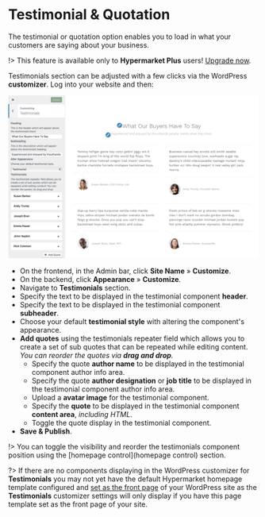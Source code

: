# Testimonial & Quotation

The testimonial or quotation option enables you to load in what your customers are saying about your business.

!> This feature is available only to **Hypermarket Plus** users! [Upgrade now](https://www.mypreview.one).

Testimonials section can be adjusted with a few clicks via the WordPress **customizer**. Log into your website and then:

![Testimonial & Quotation](img/testimonials-quotation.png)

* On the frontend, in the Admin bar, click **Site Name** » **Customize**.
* On the backend, click **Appearance** » **Customize**.
* Navigate to **Testimonials** section.
* Specify the text to be displayed in the testimonial component **header**.
* Specify the text to be displayed in the testimonial component **subheader**.
* Choose your default **testimonial style** with altering the component's appearance.
* **Add quotes** using the testimonials repeater field which allows you to create a set of sub quotes that can be repeated while editing content.<br/>
*You can reorder the quotes via **drag and drop**.*
  * Specify the quote **author name** to be displayed in the testimonial component author info area.
  * Specify the quote **author designation** or **job title** to be displayed in the testimonial component author info area.
  * Upload a **avatar image** for the testimonial component.
  * Specify the **quote** to be displayed in the testimonial component **content area**, *including HTML*.
  * Toggle the quote display in the testimonial component.
* **Save & Publish**.

!> You can toggle the visibility and reorder the testimonials component position using the [homepage control](homepage control) section.

?> If there are no components displaying in the WordPress customizer for **Testimonials** you may not yet have the default Hypermarket homepage template configured and [set as the front page](setup-homepage-template) of your WordPress site as the **Testimonials** customizer settings will only display if you have this page template set as the front page of your site. 
